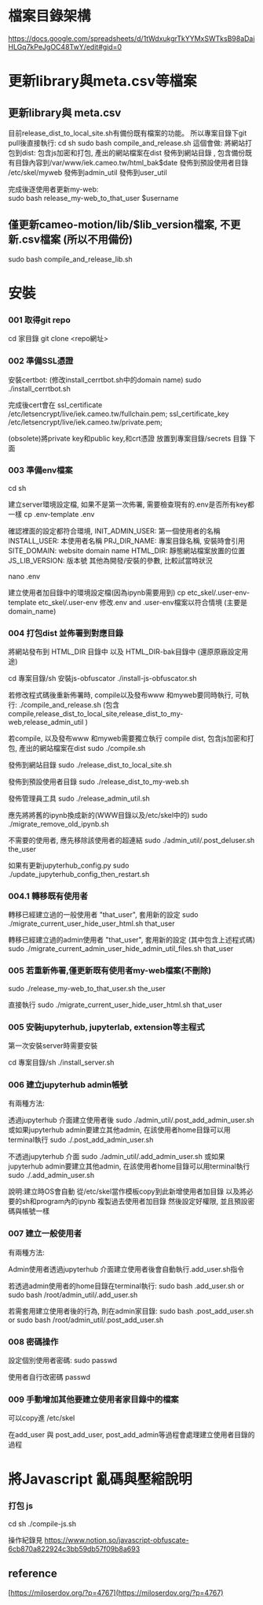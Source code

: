 # 檔案目錄架構
https://docs.google.com/spreadsheets/d/1tWdxukgrTkYYMxSWTksB98aDaiHLGq7kPeJgOC48TwY/edit#gid=0

# 更新library與meta.csv等檔案 

## 更新library與 meta.csv
目前release_dist_to_local_site.sh有備份既有檔案的功能。 
所以專案目錄下git pull後直接執行: 
cd sh 
sudo bash compile_and_release.sh 
這個會做: 
將網站打包到dist: 包含js加密和打包, 產出的網站檔案在dist 
發佈到網站目錄 , 包含備份既有目錄內容到/var/www/iek.cameo.tw/html_bak$date
發佈到預設使用者目錄 /etc/skel/myweb
發佈到admin_util 
發佈到user_util 

完成後逐使用者更新my-web:  
sudo bash release_my-web_to_that_user $username

## 僅更新cameo-motion/lib/$lib_version檔案, 不更新.csv檔案 (所以不用備份) 
sudo bash compile_and_release_lib.sh 

# 安裝
### 001 取得git repo
cd 家目錄
git clone <repo網址> 

### 002 準備SSL憑證
安裝certbot:
(修改install_cerrtbot.sh中的domain name)
sudo ./install_cerrtbot.sh

完成後cert會在
ssl_certificate /etc/letsencrypt/live/iek.cameo.tw/fullchain.pem;
ssl_certificate_key /etc/letsencrypt/live/iek.cameo.tw/private.pem;

(obsolete)將private key和public key,和crt憑證 放置到專案目錄/secrets 目錄 下面

### 003 準備env檔案

cd sh

建立server環境設定檔, 如果不是第一次佈署, 需要檢查現有的.env是否所有key都一樣
cp .env-template .env

確認裡面的設定都符合環境, 
INIT_ADMIN_USER: 第一個使用者的名稱
INSTALL_USER: 本使用者名稱
PRJ_DIR_NAME: 專案目錄名稱, 安裝時會引用
SITE_DOMAIN: website domain name
HTML_DIR: 靜態網站檔案放置的位置
JS_LIB_VERSION: 版本號
其他為開發/安裝的參數, 比較試當時狀況

nano .env


建立使用者加目錄中的環境設定檔(因為ipynb需要用到)
cp etc_skel/.user-env-template etc_skel/.user-env
修改.env and .user-env檔案以符合情境 (主要是domain_name)


### 004 打包dist 並佈署到對應目錄
將網站發布到 HTML_DIR 目錄中
以及 HTML_DIR-bak目錄中 (還原原廠設定用途)

cd 專案目錄/sh 
安裝js-obfuscator
./install-js-obfuscator.sh

若修改程式碼後重新佈署時, compile以及發布www 和myweb要同時執行, 可執行:
./compile_and_release.sh 
(包含 compile,release_dist_to_local_site,release_dist_to_my-web,release_admin_util )


若compile, 以及發布www 和myweb需要獨立執行
compile dist, 包含js加密和打包, 產出的網站檔案在dist
sudo ./compile.sh

發佈到網站目錄
sudo ./release_dist_to_local_site.sh

發佈到預設使用者目錄
sudo ./release_dist_to_my-web.sh

發佈管理員工具
sudo ./release_admin_util.sh

應先將將舊的ipynb換成新的(WWW目錄以及/etc/skel中的)
sudo ./migrate_remove_old_ipynb.sh


不需要的使用者, 應先移除該使用者的超連結
sudo ./admin_util/.post_deluser.sh the_user

如果有更新jupyterhub_config.py
sudo ./update_jupyterhub_config_then_restart.sh

### 004.1 轉移既有使用者

轉移已經建立過的一般使用者 "that_user", 套用新的設定
sudo ./migrate_current_user_hide_user_html.sh that_user

轉移已經建立過的admin使用者 "that_user", 套用新的設定 (其中包含上述程式碼)
sudo ./migrate_current_admin_user_hide_admin_util_files.sh that_user


### 005 若重新佈署,僅更新既有使用者my-web檔案(不刪除)
sudo ./release_my-web_to_that_user.sh the_user

直接執行
sudo ./migrate_current_user_hide_user_html.sh that_user



### 005 安裝jupyterhub, jupyterlab, extension等主程式
第一次安裝server時需要安裝

cd 專案目錄/sh 
./install_server.sh

### 006 建立jupyterhub admin帳號
有兩種方法:

透過jupyterhub 介面建立使用者後
sudo ./admin_util/.post_add_admin_user.sh <username>
或如果jupyterhub admin要建立其他admin, 在該使用者home目錄可以用terminal執行
sudo ./.post_add_admin_user.sh <username>

不透過jupyterhub 介面
sudo ./admin_util/.add_admin_user.sh <username>
或如果jupyterhub admin要建立其他admin, 在該使用者home目錄可以用terminal執行
sudo ./.add_admin_user.sh <username>


說明:建立時OS會自動 從/etc/skel當作模板copy到此新增使用者加目錄
以及將必要的sh和program內的ipynb 複製過去使用者加目錄
然後設定好權限, 並且預設密碼與帳號一樣



### 007 建立一般使用者
有兩種方法:

Admin使用者透過jupyterhub 介面建立使用者後會自動執行.add_user.sh指令

若透過admin使用者的home目錄在terminal執行:
sudo bash .add_user.sh <username>
or
sudo bash /root/admin_util/.add_user.sh <username>

若需套用建立使用者後的行為, 則在admin家目錄:
sudo bash .post_add_user.sh <username>
or
sudo bash /root/admin_util/.post_add_user.sh <username>


### 008 密碼操作
設定個別使用者密碼:
sudo passwd <username>

使用者自行改密碼
passwd <username>

### 009 手動增加其他要建立使用者家目錄中的檔案
可以copy進 /etc/skel

在add_user 與 post_add_user, post_add_admin等過程會處理建立使用者目錄的過程

# 將Javascript 亂碼與壓縮說明
### 打包 js 
cd sh 
./compile-js.sh

操作紀錄見
https://www.notion.so/javascript-obfuscate-6cb870a822924c3bb59db57f09b8a693


## reference 
[https://miloserdov.org/?p=4767](https://miloserdov.org/?p=4767)

